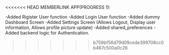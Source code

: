 <<<<<<< HEAD
MEMBERLINK APP(PROGRESS 1):

-Added Rigister User function
-Added Login User function
-Added dummy Dashboard Screen
-Added Settings Screen (Allows Logout, Display user information, Allows profile picture update)
-Added shared_preferences
-Added backend logic for Authentication.

>>>>>>> b759bf56d79d09cede399708cc0b467c500a0c26
